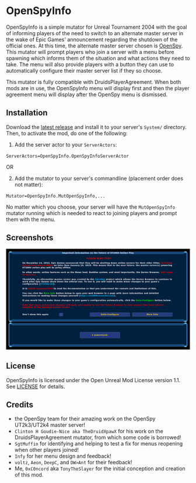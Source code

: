OpenSpyInfo
===========
OpenSpyInfo is a simple mutator for Unreal Tournament 2004 with the goal of informing players of the need to switch to an alternate master server in the wake of Epic Games' announcement regarding the shutdown of the official ones.
At this time, the alternate master server chosen is [OpenSpy](https://github.com/chc/openspy-core-v2).
This mutator will prompt players who join a server with a menu before spawning which informs them of the situation and what actions they need to take.
The menu will also provide players with a button they can use to automatically configure their master server list if they so choose.

This mutator is fully compatible with DruidsPlayerAgreement. When both mods are in use, the OpenSpyInfo menu will display first and then the player agreement menu will display after the OpenSpy menu is dismissed.

Installation
------------
Download the [latest release](https://github.com/0xC0ncord/OpenSpyInfo/releases/latest) and install it to your server's `System/` directory. Then, to activate the mod, do one of the following:
1. Add the server actor to your `ServerActors`:
```
ServerActors=OpenSpyInfo.OpenSpyInfoServerActor
```
OR

2. Add the mutator to your server's commandline (placement order does not matter):
```
Mutator=OpenSpyInfo.MutOpenSpyInfo,...
```
No matter which you choose, your server will have the `MutOpenSpyInfo` mutator running which is needed to react to joining players and prompt them with the menu.

Screenshots
-----------
![Screenshot of the OpenSpy Info message window](Screenshots/preview.png)

License
-------
OpenSpyInfo is licensed under the Open Unreal Mod License version 1.1. See [LICENSE](LICENSE) for details.

Credits
-------
- the OpenSpy team for their amazing work on the OpenSpy UT2k3/UT2k4 master server!
- `Clinton H Goudie-Nice aka TheDruidXpawX` for his work on the DruidsPlayerAgreement mutator, from which some code is borrowed!
- `SgtMuffin` for identifying and helping to test a fix for menus reopening when other players joined!
- `Infy` for her menu design and feedback!
- `voltz`, `Aeon`, `DeepC`, and `DW>Ant` for their feedback!
- Me, `0xC0ncord` aka `TonyTheSlayer` for the initial conception and creation of this mod.
